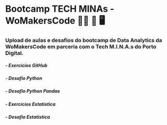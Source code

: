 # Bootcamp TECH MINAs - WoMakersCode 🙋‍♀️ 📖 🖥️



### Upload de aulas e desafios do bootcamp de Data Analytics da WoMakersCode em parceria com o Tech M.I.N.A.s do Porto Digital.


##### - Exercícios GitHub
##### - Desafio Python
##### - Desafio Python Pandas
##### - Exercícios Estatística
##### - Desafio Estatística
